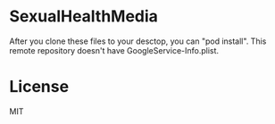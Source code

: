 # SexualHealthMedia

After you clone these files to your desctop, you can "pod install".
This remote repository doesn't have GoogleService-Info.plist.

# License
MIT

